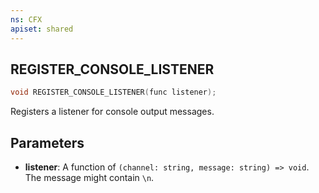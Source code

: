 ```yaml
---
ns: CFX
apiset: shared
---
```

## REGISTER_CONSOLE_LISTENER

```c
void REGISTER_CONSOLE_LISTENER(func listener);
```

Registers a listener for console output messages.

## Parameters
* **listener**: A function of `(channel: string, message: string) => void`. The message might contain `\n`.

